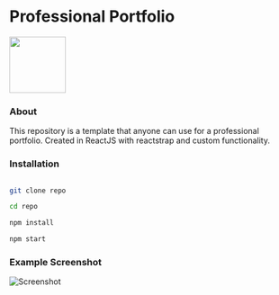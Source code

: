 # Professional Portfolio
<img src="https://cdn4.iconfinder.com/data/icons/logos-3/600/React.js_logo-512.png" width="100" height="100" />

### About

This repository is a template that anyone can use for a professional portfolio. Created in ReactJS with reactstrap and custom functionality.

### Installation

```sh

git clone repo

cd repo

npm install

npm start

```

### Example Screenshot
![Screenshot](https://github.com/ryanlb777/Professional-Portfolio/blob/master/src/images/Capture.PNG)
